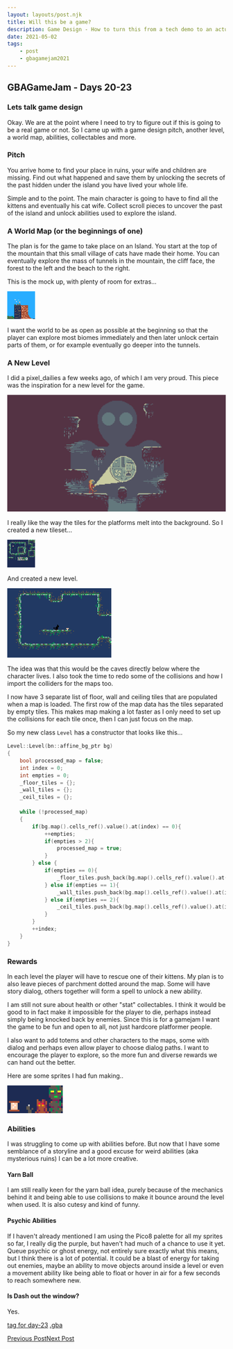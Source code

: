 ```yaml
---
layout: layouts/post.njk
title: Will this be a game?
description: Game Design - How to turn this from a tech demo to an actual game?
date: 2021-05-02
tags:
    - post
    - gbagamejam2021
---
```


>
## GBAGameJam - Days 20-23

### Lets talk game design

Okay. We are at the point where I need to try to figure out if this is going to be a real game or not. So I came up with a game design pitch, another level, a world map, abilities, collectables and more.

### Pitch

You arrive home to find your place in ruins, your wife and children are missing. Find out what happened and save them by unlocking the secrets of the past hidden under the island you have lived your whole life.

Simple and to the point. The main character is going to have to find all the kittens and eventually his cat wife. Collect scroll pieces to uncover the past of the island and unlock abilities used to explore the island.

### A World Map (or the beginnings of one)

The plan is for the game to take place on an Island. You start at the top of the mountain that this small village of cats have made their home. You can eventually explore the mass of tunnels in the mountain, the cliff face, the forest to the left and the beach to the right.

This is the mock up, with plenty of room for extras...

![](/img/worldmap.png)

I want the world to be as open as possible at the beginning so that the player can explore most biomes immediately and then later unlock certain parts of them, or for example eventually go deeper into the tunnels.

### A New Level

I did a pixel_dailies a few weeks ago, of which I am very proud. This piece was the inspiration for a new level for the game.

![](/img/superboss.png)

I really like the way the tiles for the platforms melt into the background. So I created a new tileset...

![](/img/tilemap_dungeon.bmp)

And created a new level.

![](/img/dungeon.gif)

The idea was that this would be the caves directly below where the character lives. I also took the time to redo some of the collisions and how I import the colliders for the maps too.

I now have 3 separate list of floor, wall and ceiling tiles that are populated when a map is loaded. The first row of the map data has the tiles separated by empty tiles. This makes map making a lot faster as I only need to set up the collisions for each tile once, then I can just focus on the map.

So my new class `Level` has a constructor that looks like this...

``` cpp
Level::Level(bn::affine_bg_ptr bg)
{
    bool processed_map = false;
    int index = 0;
    int empties = 0;
    _floor_tiles = {};
    _wall_tiles = {};
    _ceil_tiles = {};
    
    while (!processed_map)
    {
        if(bg.map().cells_ref().value().at(index) == 0){
            ++empties;
            if(empties > 2){
                processed_map = true;
            }
        } else {
            if(empties == 0){
                _floor_tiles.push_back(bg.map().cells_ref().value().at(index));
            } else if(empties == 1){
                _wall_tiles.push_back(bg.map().cells_ref().value().at(index));
            } else if(empties == 2){
                _ceil_tiles.push_back(bg.map().cells_ref().value().at(index));
            }
        }
        ++index;
    }
}
```

### Rewards

In each level the player will have to rescue one of their kittens. My plan is to also leave pieces of parchment dotted around the map. Some will have story dialog, others together will form a spell to unlock a new ability.

I am still not sure about health or other "stat" collectables. I think it would be good to in fact make it impossible for the player to die, perhaps instead simply being knocked back by enemies. Since this is for a gamejam I want the game to be fun and open to all, not just hardcore platformer people.

I also want to add totems and other characters to the maps, some with dialog and perhaps even allow player to choose dialog paths. I want to encourage the player to explore, so the more fun and diverse rewards we can hand out the better.

Here are some sprites I had fun making..

![](/img/other_things.gif)

### Abilities

I was struggling to come up with abilities before. But now that I have some semblance of a storyline and a good excuse for weird abilities (aka mysterious ruins) I can be a lot more creative.

#### Yarn Ball

I am still really keen for the yarn ball idea, purely because of the mechanics behind it and being able to use collisions to make it bounce around the level when used. It is also cutesy and kind of funny.

#### Psychic Abilities

If I haven't already mentioned I am using the Pico8 palette for all my sprites so far, I really dig the purple, but haven't had much of a chance to use it yet. Queue psychic or ghost energy, not entirely sure exactly what this means, but I think there is a lot of potential. It could be a blast of energy for taking out enemies, maybe an ability to move objects around inside a level or even a movement ability like being able to float or hover in air for a few seconds to reach somewhere new.

#### Is Dash out the window?

Yes.

[tag for day-23](https://github.com/foopod/gbaGamejam2021/releases/tag/day-23) [.gba](https://github.com/foopod/gbaGamejam2021/releases/download/day-23/feline-day23.gba)


[Previous Post](/post/day-20)[Next Post](/post/day-27)